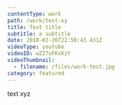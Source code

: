 ```yaml
---
contentType: work
path: /work/test-xy
title: Test title
subtitle: a subtitle
date: 2018-02-26T22:50:43.431Z
videoType: youtube
videoID: wZZ7oFKsKzY
videoThumbnail:
  - filename: /files/work-test.jpg
category: featured
---
```

text xyz
